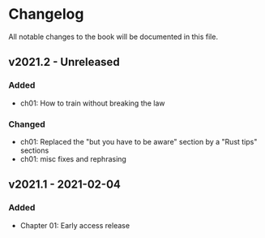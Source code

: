 # Changelog

All notable changes to the book will be documented in this file.


## v2021.2 - Unreleased

### Added

* ch01: How to train without breaking the law

### Changed

* ch01: Replaced the "but you have to be aware" section by a "Rust tips" sections
* ch01: misc fixes and rephrasing


## v2021.1 - 2021-02-04

### Added

* Chapter 01: Early access release